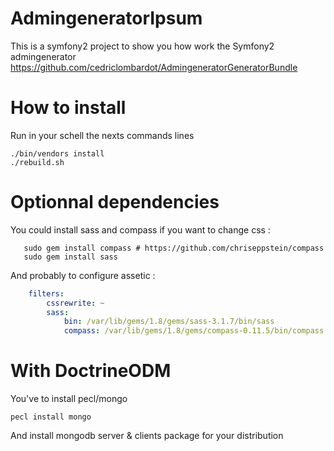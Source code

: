 # AdmingeneratorIpsum

This is a symfony2 project to show you how work the Symfony2 admingenerator
https://github.com/cedriclombardot/AdmingeneratorGeneratorBundle

# How to install

Run in your schell the nexts commands lines

```
./bin/vendors install
./rebuild.sh
```
# Optionnal dependencies

You could install sass and compass if you want to change css :

```shell
   sudo gem install compass # https://github.com/chriseppstein/compass
   sudo gem install sass
```

And probably to configure assetic :

```yaml
    filters:
        cssrewrite: ~
        sass:
            bin: /var/lib/gems/1.8/gems/sass-3.1.7/bin/sass
            compass: /var/lib/gems/1.8/gems/compass-0.11.5/bin/compass
```

# With DoctrineODM

You've to install pecl/mongo

```
pecl install mongo
```

And install mongodb server & clients package for your distribution


